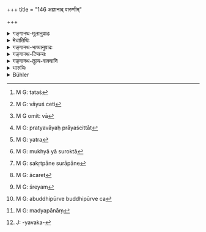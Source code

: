 +++
title = "146 अज्ञानाद् वारुणीम्"

+++

<details><summary>गङ्गानथ-मूलानुवादः</summary>

If one drinks wine unintentionally, he becomes pure by a sacrament; this, however, is not what should be prescribed in the case of doing the act intentionally; in which case there should be a penance involving death;—such is the settled law.—(146)
</details>

<details><summary>मेधातिथिः</summary>

मेखलादीनां निषेधाद् उपनयनं विज्ञायते (च्ड़्। म्ध् ११.१५१) । तच्[^२१६] च स्मृत्यन्तरात् तप्तकृच्छ्रसहितम् । एवं हि गौतमः- "अमत्या मद्यपाने पयोघृतम् उदकं वायुं प्रति[^२१७] त्र्यहं तप्तानि सकृच्छ्रास् ततो ऽस्य संस्कारः" (ग्ध् २३.२) । सुरा चात्र न पैष्टी, किं तर्हि, गौडी माध्वी वा[^२१८] । कुत एतत् । स्मृत्यन्तरदर्शनात्- 


[^२१८]:
     M G omit: vā


[^२१७]:
     M G: vāyuś ceti


[^२१६]:
     M G: tataś

- प्रमादान् मद्यम् असुरां सकृत् पीत्वा द्विजोत्तमः ।

- गोमूत्रयावकाहारो दशरात्रेण शुध्यति ॥

पैष्ट्याश् च प्रमादपाने प्रत्यवायप्रायश्चित्तात्[^२१९] । व्रतं विधितो विज्ञाय संवत्सरं कणभक्षश् चान्द्रायणाभ्यासो वा । 


[^२१९]:
     M G: pratyavāyaḥ prāyaścittāt

- **मतिपूर्वं** तयोर् अपि पान एतद् **अनिर्देश्यम्** । किं तर्हि, येन **प्राणानाम् अन्तो** भवति । किं तत् । यत्[^२२०] मुख्यायाः सुराया उक्तम्[^२२१] । अभ्यासे चैतद् द्रष्टव्यम् । "सकृत्पाने असुरामद्यपाने[^२२२] चान्द्रायणम् अभ्यसेत्"[^२२३] इति । 


[^२२३]:
     M G: ācaret


[^२२२]:
     M G: sakṛtpāne surāpāne


[^२२१]:
     M G: mukhyā yā suroktā


[^२२०]:
     M G: yatra

- इयम्[^२२४] अत्र व्यवस्था । बुद्धिपूर्वं पैष्ट्याः पाने प्राणान्तम् एव । तस्या एवाबुद्धिपूर्वं सकृत्पाने कणभक्षणचान्द्रायणाभ्यासः । अबुद्धिपूर्वे ऽप्य् असकृत्पाने बुद्धिपूर्ववत्[^२२५] । अन्येषां तु मद्यानां[^२२६] बुद्धिपूर्वत्वे चान्द्रायणम् अभ्यसेद् इति । अबुद्धिपूर्वं सकृत्पाने तप्तकृच्छ्रसंस्कारगोमूत्रयावकद्रव्याणि[^२२७] । अबुद्धिपूर्वम् असकृत्पाने पैष्टीवत् ॥ ११.१४६ ॥


[^२२७]:
     J: -yavaka-


[^२२६]:
     M G: madyapānāṃ


[^२२५]:
     M G: abuddhipūrve buddhipūrve ca


[^२२४]:
     M G: śreyam
</details>

<details><summary>गङ्गानथ-भाष्यानुवादः</summary>

Inasmuch as in connection with this ‘Initiation,’ the use of the girdle-zone and other things has been forbidden, it follows that it stands here for ‘Initiation’; and on the strength of another Smṛti-text, this should be accompanied by the ‘*Tapta-kṛcchra*’ penance. Says Gautama—‘In the case of unintentional drinking of wine, one should live for three days upon milk, clarified butter, water and air, performing the Tapta-kṛcchra,—then should follow his Initiation’ (23.2).

The ‘*wine*’ meant here is not that which is distilled from grains, but those that are distilled from molasses and honey.

“From what does this follow?”

It follows from what we learn from another Smṛti-text—‘The Brāhmaṇa who unintentionally drinks wine *other than that distilled from grains*, becomes pure by subsisting, for ten days, on cow’s urine, and barley-products.’ So that in the case of the unintentional drinking of wine distilled from grains, there is to be an ordinary form of expiation (and not Re-initiation),—either in the one form of the penance involving the subsisting for one year on pieces of grain, or in the performance of the ‘Chāndrāyaṇa.’

In the case of the *intentional* drinking of even the two kinds of wine (that distilled from molasses and that distilled from honey), the aforesaid expiation should not be prescribed; in such a case, the expiation should be one that brings about the death of the offender.

“What expiation would this be?”

The same that has been prescribed above for the drinking of the wine that is distilled from grains, which is the most important form of wine.

This, however, should be understood to apply to cases of *repeated* drinking (of the two kinds of wine); since for *once* drinking wines
*other than that distilled from grains*, the performance of the
*Cāndrāyaṇa* penance has been laid down.

Thus the ‘*settled law*’ on this point is as follows:—(*a*) If one drinks intentionally the wine distilled from grains, there should be a penance ending in death;—(*b*) if he drinks that same wine unintentionally, and once only, he should live upon pieces of grain and perform the *Cāndrāyaṇa*;—(*c*) if he does it unintentionally, but repeatedly, then it shall be just as in the case of intentional drinking;—(*d*) in the case of the intentional drinking of other wines, one should perform the *Cāndrāyaṇa*;—(*e*) in the case of the unintentional drinking of these, once only, there should be the ‘*Tapta-kṛcchra*’ Initiation and subsisting on cow’s urine and barley-products;—and (*f*) in the case of unintentional, but repeated, drinking of these, it shall be just as in the case of the wine distilled from grains.—(146)
</details>

<details><summary>गङ्गानथ-टिप्पन्यः</summary>

‘*Anirdeśyam*.’—‘What is stated in the first half is not to be prescribed in the case of the *intentional* drinking of Vāruṇī’ (Medhātithi and Nandana);—‘Any expiation involving death shall not be prescribed even in the wise of the intentional drinking of Vāruṇī’ (Nārāyaṇa and others.)

This verse is quoted in *Aparārka* (p. 1074), which explains the meaning to be—‘The intentional drinking of *Surā* is an offence for which no expiation can be prescribed by any Assembly; it has to be found out by the offender himself.’ It adds that the re-performance of the sacramental rites in itself cannot absolve the man from the sin; these rites have to be performed after the man has undergone the expiation specifically prescribed for wine-drinking.

It is quoted in *Mitākṣarā* (3.255), which adds that the sacramental rites are to be performed after the performance of the *Tapta-Kṛcchra*.

It is quoted in *Parāyaścittaviveka* (p. 100), which explains the second half to mean that ‘if one drinks wine *intentionally*, then the expiation just prescribed will not serve his purpose his only expiation will consist in giving up his life.’
</details>

<details><summary>गङ्गानथ-तुल्य-वाक्यानि</summary>

[(See texts under 91 *et
seq*.)]

*Gautama* (23.2).—‘If the Brāhmaṇa has drunk wine unintentionally, he
shall subsist for three days on hot milk, clarified hatter and water; and inhale hot air. This penance is called *Tapta-Kṛcchra*. After that he shall undergo a second initiation.’

*Baudhāyana* (2.1.19).—‘For unintentionally drinking wine one shall
perform the *Kṛcchra* penance for three months and he initiated again.’

*Vaśiṣṭha* (20.19).—‘If a Brāhmaṇa intentionally drinks liquor other
than that distilled from rice, or if he unintentionally drinks liquor extracted from rice, he must perform a *Kṛcchra* and an *Atikṛcchra*, and after eating clarified butter, he initiated again.’

*Viṣṇu* (51.1-4).—‘A drinker of liquor must abstain from all religions
rites and subsist on grains separated from the husk, for a year. If a man has knowingly tasted any of the excretions of the body, or of intoxicating drinks, he should perform the *Cāndrāyaṇa* penance. In all these cases, the twice-born man shall be initiated a second time, after the penance is over,’

*Yājñavalkya* (3.255).—‘On drinking the Vāruṇī wine or semen, or urine
or ordure, unwittingly, the three twice-born castes shall undergo initiation a second time.’
</details>

<details><summary>भारुचिः</summary>

तप्तकृच्छ्रसहितेन पुनःसंस्कारेण शुध्यतीत्य् एतद् गौतमाद् विज्ञायते, न संस्कारेण मात्रेण तस्यात्यन्ताल्पत्वात् । तथा च गौतमः- "अमत्या मद्यपाने पयो घृतम् उदकं वायुं प्रतित्र्यहं तप्तानि स कृच्छ्रस् ततो ऽस्य संस्कारः" (ग्ध् २३.२) इति । इहापि चाभक्ष्यप्र्करणे कृच्छ्र उक्तः, मूत्रादिप्राशने सप्रत्यये "मत्या भुक्त्वाचरेत् कृच्छ्रं रेतो विण्मूत्रम् एव च" इति । स च तप्तकृच्छ्रो गौतमीयाद् एव । अत्र पुनःसंस्कारः सहकारित्वेन प्रायस्चित्ततया विज्ञायते । एवं च सति न मुख्यसुरायाः पैष्ट्या अमत्या पान एतत् प्रायस्चित्तम्, किं तर्हि गौडीमाद्व्योर् अमत्या पाने, तत्प्रत्यासत्तेः । तथा च तत्र गौडीमाध्व्योर् [मत्या पा]ने कणपिण्याकम् अब्दं प्रायश्चित्तम् उक्तम्, न पैष्ट्यं प्राणान्तिकप्रायश्चित्तवैकल्पिकम् । इतरथा हि समानार्थत्वे को दैवशप्तो लघुप्रायश्चित्तं परित्यज्य कणादिभक्षणम् अत्यन्ताभिप्रेतमूलहरं प्राणान्तिकं कुर्यात् । तथा च स्मृत्यन्तरम्- "[अ]सुरामद्यपाने चान्द्रायणम् अभ्यसेत्" इति । एवं च सति मुख्यसुरापानप्रायश्चित्तस्य प्राणान्तिकाख्यस्यानेन लघुनात्यन्तविप्रकर्षात्, गौडीमाध्व्योर् एवामत्यापान एतत् प्रायश्चित्तम् । न च सप्रत्ययाप्रत्ययव्यतिक्रमप्रायश्चित्तयोर् एकविषययोर् इवाभेद उपपद्यते । यथान्यत्र । एत्च् च सकृत् पाने असुरामद्ययोः प्रायश्चित्तं सामर्थ्याद् विज्ञायते । तथा च स्मृत्यन्तरम्-


> प्रमादान् मद्यम् असुरां सकृत् पीत्वा द्विजोत्तमः ।  
> गोमूत्रयावकाहारो दशरात्रेण शुध्यति ॥ इति ।

**मतिपूर्वं** तु गौडीमाध्वयोः पानम् अभ्यसतः **अनिर्देश्यम्** इदं प्रायश्चित्तम् । किं तर्ह्य् अस्यान्यत् प्राणान्तिकम् एव सप्रत्ययाभ्यासदोषाधिक्येन यथा पैष्ट्याः इति । एतस्माद् एव च सामर्थ्यान् मुख्यसुरापाने ऽप्य् अप्रत्यये सप्रत्ययप्रायश्चित्ताद् ईषद् ऊनं प्रायस्चित्तान्तरम् उत्प्रेक्ष्यम् । तथा च वक्ष्यति- "शक्तिं चावेक्ष्य पापं च प्रायश्चित्तम् प्रकल्पयेत्" इति ॥ ११.१४५ ॥
</details>

<details><summary>Bühler</summary>

147	He who drinks unintentionally (the spirituous liquor, called) Varuni, becomes pure by being initiated (again); (even for drinking it) intentionally (a penance) destructive to life must not be imposed; that is a settled rule.
</details>
